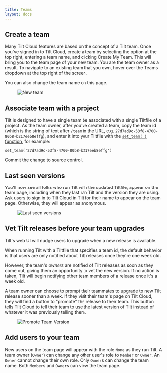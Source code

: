 ```yaml
---
title: Teams
layout: docs
---
```


## Create a team

Many Tilt Cloud features are based on the concept of a Tilt team. Once you've signed in to Tilt Cloud, create a team by selecting the option at the top right, entering a team name, and clicking Create My Team. This will bring you to the team page of your new team. You are the team owner as a result. To navigate to an existing team that you own, hover over the Teams dropdown at the top right of the screen.

You can also change the team name on this page.

<figure>
    <img src="/assets/img/new-team.png" class="no-shadow" alt="New team">
</figure>

## Associate team with a project

Tilt is designed to have a single team be associated with a single Tiltfile of a project. As the team owner, after you've created a team, copy the team id (which is the string of text after `/team` in the URL, e.g. `27d7ad9c-53f8-4700-80b8-b217eeb8effg`), and enter it into your Tiltfile with the [`set_team( )` function](./api.html#api.set_team), for example:

`set_team('27d7ad9c-53f8-4700-80b8-b217eeb8effg')`

Commit the change to source control.

## Last seen versions

You'll now see all folks who run Tilt with the updated Tiltfile, appear on the team page, including when they last ran Tilt and the version they are using. Ask users to sign in to Tilt Cloud in Tilt for their name to appear on the team page. Otherwise, they will appear as anonymous.

<figure>
    <img src="/assets/img/last-seen-versions.png" class="no-shadow" alt="Last seen versions">
</figure>

## Vet Tilt releases before your team upgrades

Tilt's web UI will nudge users to upgrade when a new release is available.

When running Tilt with a Tiltfile that specifies a team id, the default behavior is that users are only notified about Tilt releases once they're one week old.

However, the team's *owners* are notified of Tilt releases as soon as they come out, giving them an opportunity to vet the new version. If no action is taken, Tilt will begin notifying other team members of a release once it's a week old.

A team owner can choose to prompt their teammates to upgrade to new Tilt release sooner than a week. If they visit their team's page on Tilt Cloud, they will find a button to "promote" the release to their team. This button tells Tilt Cloud to tell their team to use the latest version of Tilt instead of whatever it was previously telling them.

<figure>
    <img src="/assets/img/team-promote-version.png" class="no-shadow" alt="Promote Team Version">
</figure>

## Add users to your team

New users on the team page will appear with the role `None` as they run Tilt. A team owner (`Owner`) can change any other user's role to `Member` or `Owner`.
An `Owner` cannot change their own role. Only `Owner`s can change the team name. Both `Member`s and `Owner`s can view the team page.
